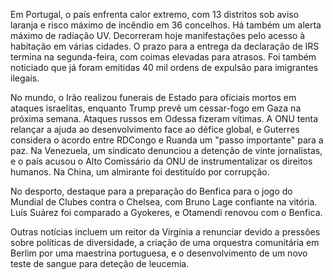 Em Portugal, o país enfrenta calor extremo, com 13 distritos sob aviso laranja e risco máximo de incêndio em 36 concelhos. Há também um alerta máximo de radiação UV. Decorreram hoje manifestações pelo acesso à habitação em várias cidades. O prazo para a entrega da declaração de IRS termina na segunda-feira, com coimas elevadas para atrasos. Foi também noticiado que já foram emitidas 40 mil ordens de expulsão para imigrantes ilegais.

No mundo, o Irão realizou funerais de Estado para oficiais mortos em ataques israelitas, enquanto Trump prevê um cessar-fogo em Gaza na próxima semana. Ataques russos em Odessa fizeram vítimas. A ONU tenta relançar a ajuda ao desenvolvimento face ao défice global, e Guterres considera o acordo entre RDCongo e Ruanda um "passo importante" para a paz. Na Venezuela, um sindicato denunciou a detenção de vinte jornalistas, e o país acusou o Alto Comissário da ONU de instrumentalizar os direitos humanos. Na China, um almirante foi destituído por corrupção.

No desporto, destaque para a preparação do Benfica para o jogo do Mundial de Clubes contra o Chelsea, com Bruno Lage confiante na vitória. Luís Suárez foi comparado a Gyokeres, e Otamendi renovou com o Benfica.

Outras notícias incluem um reitor da Virgínia a renunciar devido a pressões sobre políticas de diversidade, a criação de uma orquestra comunitária em Berlim por uma maestrina portuguesa, e o desenvolvimento de um novo teste de sangue para deteção de leucemia.